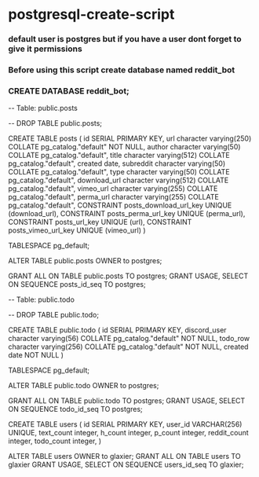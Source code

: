 # postgresql-create-script #
### default user is postgres but if you have a user dont forget to give it permissions
### Before using this script create database named reddit_bot
### CREATE DATABASE reddit_bot;



-- Table: public.posts

-- DROP TABLE public.posts;

CREATE TABLE posts
(
    id SERIAL PRIMARY KEY,
    url character varying(250) COLLATE pg_catalog."default" NOT NULL,
    author character varying(50) COLLATE pg_catalog."default",
    title character varying(512) COLLATE pg_catalog."default",
    created date,
    subreddit character varying(50) COLLATE pg_catalog."default",
    type character varying(50) COLLATE pg_catalog."default",
    download_url character varying(512) COLLATE pg_catalog."default",
    vimeo_url character varying(255) COLLATE pg_catalog."default",
    perma_url character varying(255) COLLATE pg_catalog."default",
    CONSTRAINT posts_download_url_key UNIQUE (download_url),
    CONSTRAINT posts_perma_url_key UNIQUE (perma_url),
    CONSTRAINT posts_url_key UNIQUE (url),
    CONSTRAINT posts_vimeo_url_key UNIQUE (vimeo_url)
)

TABLESPACE pg_default;

ALTER TABLE public.posts
    OWNER to postgres;

GRANT ALL ON TABLE public.posts TO postgres;
GRANT USAGE, SELECT ON SEQUENCE posts_id_seq TO postgres;

-- Table: public.todo

-- DROP TABLE public.todo;

CREATE TABLE public.todo
(
    id SERIAL PRIMARY KEY,
    discord_user character varying(56) COLLATE pg_catalog."default" NOT NULL,
    todo_row character varying(256) COLLATE pg_catalog."default" NOT NULL,
    created date NOT NULL
)

TABLESPACE pg_default;

ALTER TABLE public.todo
    OWNER to postgres;

GRANT ALL ON TABLE public.todo TO postgres;
GRANT USAGE, SELECT ON SEQUENCE todo_id_seq TO postgres;


CREATE TABLE users
(
    id SERIAL PRIMARY KEY,
    user_id VARCHAR(256) UNIQUE,
    text_count integer,
    h_count integer,
    p_count integer,
    reddit_count integer,
    todo_count integer,
)


ALTER TABLE users OWNER to glaxier;
GRANT ALL ON TABLE users TO glaxier
GRANT USAGE, SELECT ON SEQUENCE users_id_seq TO glaxier;
